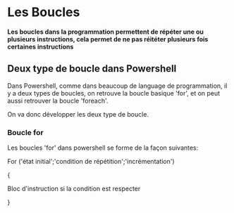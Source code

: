 # Les Boucles

__Les boucles dans la programmation permettent de répéter une ou plusieurs instructions, cela permet de ne pas réitéter plusieurs fois certaines instructions__

## Deux type de boucle dans Powershell 

Dans Powershell, comme dans beaucoup de language de programmation, il y a deux types de boucles, on retrouve la boucle basique 'for', et on peut aussi retrouver la boucle 'foreach'.

On va donc développer les deux type de boucle.

### Boucle for

Les boucles 'for' dans powershell se forme de la façon suivantes:

For ('état initial';'condition de répétition';'incrémentation')

{

Bloc d'instruction si la condition est respecter 

}


